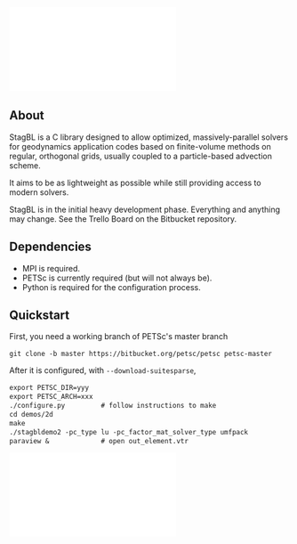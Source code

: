![StagBL](documentation/resources/logo/logo_half.pdf)

## About

StagBL is a C library designed to allow optimized, massively-parallel solvers
for geodynamics application codes based on finite-volume methods on regular,
orthogonal grids, usually coupled to a particle-based advection scheme.

It aims to be as lightweight as possible while still providing access to modern
solvers.

StagBL is in the initial heavy development phase. Everything and anything may change.
See the Trello Board on the Bitbucket repository.

## Dependencies

* MPI is required.
* PETSc is currently required (but will not always be).
* Python is required for the configuration process.

## Quickstart

First, you need a working branch of PETSc's master branch

    git clone -b master https://bitbucket.org/petsc/petsc petsc-master

After it is configured, with `--download-suitesparse`,

    export PETSC_DIR=yyy
    export PETSC_ARCH=xxx
    ./configure.py         # follow instructions to make
    cd demos/2d
    make
    ./stagbldemo2 -pc_type lu -pc_factor_mat_solver_type umfpack
    paraview &             # open out_element.vtr

![stagbl2ddemo quickstart](documentation/resources/stagbldemo2d_quickstart.pdf)
